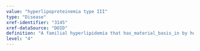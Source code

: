 ```yaml
---
value: "hyperlipoproteinemia type III"
type: "Disease"
xref-identifier: "3145"
xref-dataSource: "DOID"
definition: "A familial hyperlipidemia that has_material_basis_in by homozygous, compound heterozygous, or heterozygous mutation in the APOE gene on chromosome 19q13."
level: "4"
---
```

